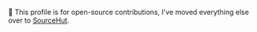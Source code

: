 :wave: This profile is for open-source contributions, I've moved everything else over to [SourceHut](https://sr.ht/~lnikkila/).
